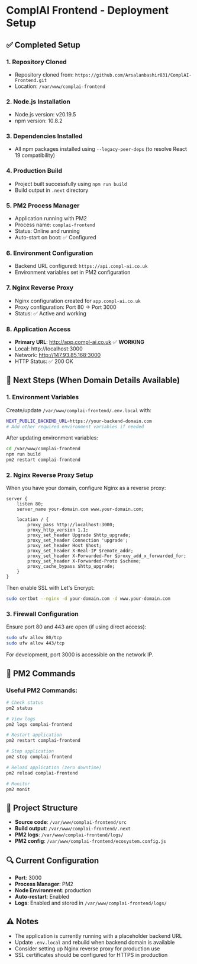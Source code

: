 # ComplAI Frontend - Deployment Setup

## ✅ Completed Setup

### 1. Repository Cloned
- Repository cloned from: `https://github.com/Arsalanbashir831/ComplAI-Frontend.git`
- Location: `/var/www/complai-frontend`

### 2. Node.js Installation
- Node.js version: v20.19.5
- npm version: 10.8.2

### 3. Dependencies Installed
- All npm packages installed using `--legacy-peer-deps` (to resolve React 19 compatibility)

### 4. Production Build
- Project built successfully using `npm run build`
- Build output in `.next` directory

### 5. PM2 Process Manager
- Application running with PM2
- Process name: `complai-frontend`
- Status: Online and running
- Auto-start on boot: ✅ Configured

### 6. Environment Configuration
- Backend URL configured: `https://api.compl-ai.co.uk`
- Environment variables set in PM2 configuration

### 7. Nginx Reverse Proxy
- Nginx configuration created for `app.compl-ai.co.uk`
- Proxy configuration: Port 80 → Port 3000
- Status: ✅ Active and working

### 8. Application Access
- **Primary URL**: http://app.compl-ai.co.uk ✅ **WORKING**
- Local: http://localhost:3000
- Network: http://147.93.85.168:3000
- HTTP Status: ✅ 200 OK

## 📝 Next Steps (When Domain Details Available)

### 1. Environment Variables
Create/update `/var/www/complai-frontend/.env.local` with:
```bash
NEXT_PUBLIC_BACKEND_URL=https://your-backend-domain.com
# Add other required environment variables if needed
```

After updating environment variables:
```bash
cd /var/www/complai-frontend
npm run build
pm2 restart complai-frontend
```

### 2. Nginx Reverse Proxy Setup
When you have your domain, configure Nginx as a reverse proxy:

```nginx
server {
    listen 80;
    server_name your-domain.com www.your-domain.com;

    location / {
        proxy_pass http://localhost:3000;
        proxy_http_version 1.1;
        proxy_set_header Upgrade $http_upgrade;
        proxy_set_header Connection 'upgrade';
        proxy_set_header Host $host;
        proxy_set_header X-Real-IP $remote_addr;
        proxy_set_header X-Forwarded-For $proxy_add_x_forwarded_for;
        proxy_set_header X-Forwarded-Proto $scheme;
        proxy_cache_bypass $http_upgrade;
    }
}
```

Then enable SSL with Let's Encrypt:
```bash
sudo certbot --nginx -d your-domain.com -d www.your-domain.com
```

### 3. Firewall Configuration
Ensure port 80 and 443 are open (if using direct access):
```bash
sudo ufw allow 80/tcp
sudo ufw allow 443/tcp
```

For development, port 3000 is accessible on the network IP.

## 🔧 PM2 Commands

### Useful PM2 Commands:
```bash
# Check status
pm2 status

# View logs
pm2 logs complai-frontend

# Restart application
pm2 restart complai-frontend

# Stop application
pm2 stop complai-frontend

# Reload application (zero downtime)
pm2 reload complai-frontend

# Monitor
pm2 monit
```

## 📂 Project Structure
- **Source code**: `/var/www/complai-frontend/src`
- **Build output**: `/var/www/complai-frontend/.next`
- **PM2 logs**: `/var/www/complai-frontend/logs/`
- **PM2 config**: `/var/www/complai-frontend/ecosystem.config.js`

## 🔍 Current Configuration
- **Port**: 3000
- **Process Manager**: PM2
- **Node Environment**: production
- **Auto-restart**: Enabled
- **Logs**: Enabled and stored in `/var/www/complai-frontend/logs/`

## ⚠️ Notes
- The application is currently running with a placeholder backend URL
- Update `.env.local` and rebuild when backend domain is available
- Consider setting up Nginx reverse proxy for production use
- SSL certificates should be configured for HTTPS in production

